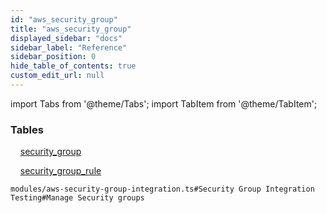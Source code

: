 ```yaml
---
id: "aws_security_group"
title: "aws_security_group"
displayed_sidebar: "docs"
sidebar_label: "Reference"
sidebar_position: 0
hide_table_of_contents: true
custom_edit_url: null
---
```


import Tabs from '@theme/Tabs';
import TabItem from '@theme/TabItem';

<Tabs>
  <TabItem value="Components" label="Components" default>

### Tables

    [security_group](../../classes/aws_security_group_entity.SecurityGroup)

    [security_group_rule](../../classes/aws_security_group_entity.SecurityGroupRule)

</TabItem>
  <TabItem value="Code examples" label="Code examples">

```testdoc
modules/aws-security-group-integration.ts#Security Group Integration Testing#Manage Security groups
```

</TabItem>
</Tabs>
